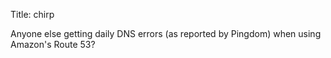 Title: chirp

Anyone else getting daily DNS errors (as reported by Pingdom) when using Amazon's Route 53?
